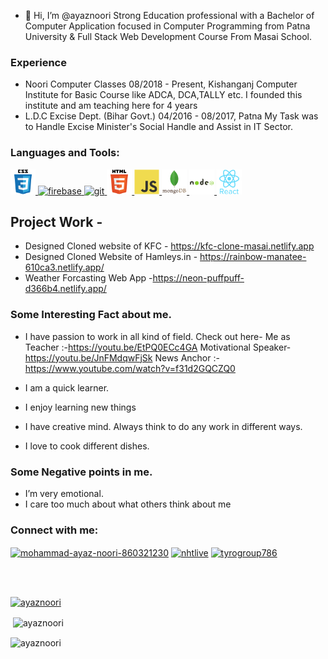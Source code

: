 - 👋 Hi, I’m @ayaznoori
Strong Education professional with a Bachelor of Computer Application focused in Computer Programming from Patna University & Full Stack Web Development Course From Masai School.

### Experience

* Noori Computer Classes
  08/2018 - Present, Kishanganj
   Computer Institute for Basic Course like ADCA, DCA,TALLY etc.
   I founded this institute and am teaching here for 4 years
* L.D.C
  Excise Dept. (Bihar Govt.)
  04/2016 - 08/2017, Patna My Task was to Handle Excise Minister's Social Handle and Assist in IT Sector. 
  
<h3 align="left">Languages and Tools:</h3>
<p align="left"> <a href="https://www.w3schools.com/css/" target="_blank" rel="noreferrer"> <img src="https://raw.githubusercontent.com/devicons/devicon/master/icons/css3/css3-original-wordmark.svg" alt="css3" width="40" height="40"/> </a> <a href="https://firebase.google.com/" target="_blank" rel="noreferrer"> <img src="https://www.vectorlogo.zone/logos/firebase/firebase-icon.svg" alt="firebase" width="40" height="40"/> </a> <a href="https://git-scm.com/" target="_blank" rel="noreferrer"> <img src="https://www.vectorlogo.zone/logos/git-scm/git-scm-icon.svg" alt="git" width="40" height="40"/> </a> <a href="https://www.w3.org/html/" target="_blank" rel="noreferrer"> <img src="https://raw.githubusercontent.com/devicons/devicon/master/icons/html5/html5-original-wordmark.svg" alt="html5" width="40" height="40"/> </a> <a href="https://developer.mozilla.org/en-US/docs/Web/JavaScript" target="_blank" rel="noreferrer"> <img src="https://raw.githubusercontent.com/devicons/devicon/master/icons/javascript/javascript-original.svg" alt="javascript" width="40" height="40"/> </a> <a href="https://www.mongodb.com/" target="_blank" rel="noreferrer"> <img src="https://raw.githubusercontent.com/devicons/devicon/master/icons/mongodb/mongodb-original-wordmark.svg" alt="mongodb" width="40" height="40"/> </a> <a href="https://nodejs.org" target="_blank" rel="noreferrer"> <img src="https://raw.githubusercontent.com/devicons/devicon/master/icons/nodejs/nodejs-original-wordmark.svg" alt="nodejs" width="40" height="40"/> </a> <a href="https://reactjs.org/" target="_blank" rel="noreferrer"> <img src="https://raw.githubusercontent.com/devicons/devicon/master/icons/react/react-original-wordmark.svg" alt="react" width="40" height="40"/> </a> </p>

## Project Work - 
* Designed Cloned website of KFC - https://kfc-clone-masai.netlify.app
* Designed Cloned Website of Hamleys.in - https://rainbow-manatee-610ca3.netlify.app/
* Weather Forcasting Web App -https://neon-puffpuff-d366b4.netlify.app/

### Some Interesting Fact about me.

* I have passion to work in all kind of field.
Check out here-
Me as Teacher :-https://youtu.be/EtPQ0ECc4GA
Motivational Speaker-https://youtu.be/JnFMdqwFjSk
News Anchor :-https://www.youtube.com/watch?v=f31d2GQCZQ0

* I am a quick learner.
* I enjoy learning new things
* I have creative mind. Always think to do any work in different ways.
* I love to cook different dishes.

### Some Negative points in me.
* I’m very emotional.
* I care too much about what others think about me


<h3 align="left">Connect with me:</h3>

<p align="left">
<a href="https://linkedin.com/in/mohammad-ayaz-noori-860321230" target="blank"><img align="center" src="https://raw.githubusercontent.com/rahuldkjain/github-profile-readme-generator/master/src/images/icons/Social/linked-in-alt.svg" alt="mohammad-ayaz-noori-860321230" height="30" width="40" /></a>
<a href="https://www.youtube.com/c/nhtlive" target="blank"><img align="center" src="https://raw.githubusercontent.com/rahuldkjain/github-profile-readme-generator/master/src/images/icons/Social/youtube.svg" alt="nhtlive" height="30" width="40" /></a>
<a href="https://www.hackerrank.com/tyrogroup786" target="blank"><img align="center" src="https://raw.githubusercontent.com/rahuldkjain/github-profile-readme-generator/master/src/images/icons/Social/hackerrank.svg" alt="tyrogroup786" height="30" width="40" /></a>
</p>


<br><br>
<p align="left"> <a href="https://github.com/ryo-ma/github-profile-trophy"><img src="https://github-profile-trophy.vercel.app/?username=ayaznoori" alt="ayaznoori" /></a> </p>

<p>&nbsp;<img align="center" src="https://github-readme-stats.vercel.app/api?username=ayaznoori&show_icons=true&locale=en" alt="ayaznoori" /></p>

<p><img align="center" src="https://github-readme-streak-stats.herokuapp.com/?user=ayaznoori&" alt="ayaznoori" /></p>
